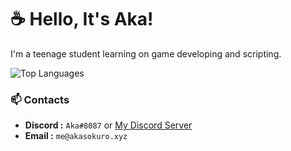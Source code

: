 # ☕ Hello, It's Aka!

I'm a teenage student learning on game developing and scripting.

![Top Languages](https://github-readme-stats.vercel.app/api/top-langs/?username=akasokuro&theme=github_dark&border_color=5F5F5F)

### 📫 Contacts
- **Discord :** `Aka#8087` or [My Discord Server](https://discord.gg/QjZRfZv3gE)
- **Email :** `me@akasokuro.xyz`




<!-- Hello -->
